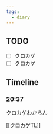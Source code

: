 ```yaml
---
tags:
  - diary
---
```



## TODO

- [ ] クロカゲ
- [ ] クロカゲ

## Timeline
### 20:37
クロカゲわからん

[[クロカゲTL]]